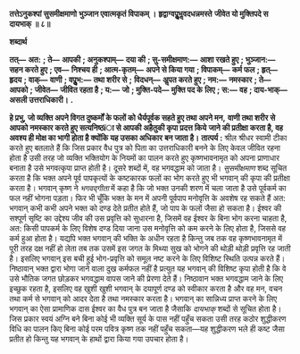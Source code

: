 **तत्तेऽनुकश्पां सुसमीक्षमाणो** **भुञ्जान एवात्मकृतं विपाकम् ।** **हृद्वाग्वपुॢभॢवदधन्नमस्ते** **जीवेत यो मुक्तिपदे स दायभाक् ॥ ८॥** 

**शब्दार्थ** 

**तत्—** **अत:** **; ते—** **आपकी** **; अनुकश्पाम्—** **दया की** **; सु-समीक्षमाण:—** **आशा रखते हुए** **; भुञ्जान:—** **सहन करते हुए** **; एव—** **निश्चय ही** **; आत्म-कृतम्—** **अपने से किया गया** **; विपाकम्—** **कर्म फल** **; हृत्—** **हृदय** **; वाक्—** **वाणी** **; वपुॢभ:—** **तथा शरीर से** **;** **विदधन्—** **अॢपत करते हुए** **; नम:—** **नमस्कार** **; ते—** **आपको** **; जीवेत—** **जीवित रहता है** **; य:—** **जो** **; मुक्ति-पदे—** **मुक्ति पद के** **लिए** **; स:—** **वह** **; दाय-भाक्—** **असली उत्तराधिकारी।** **.** 

**हे प्रभु, जो व्यक्ति अपने विगत दुष्कर्मों के फलों को धैर्यपूर्वक सहते हुए तथा अपने मन,** **वाणी तथा शरीर से आपको नमस्कार करते हुए सत्यनिष्ठïा से आपकी अहैतुकी कृपा प्रदत्त किये** **जाने की प्रतीक्षा करता है, वह अवश्य ही मोक्ष का भागी होता है क्योंकि यह उसका अधिकार** **बन जाता है।** **तात्पर्य :** श्रील श्रीधर स्वामी टीका करते हुए बतलाते हैं कि जिस प्रकार वैध पुत्र को पिता का उत्तराधिकारी बनने के लिए केवल जीवित रहना होता है उसी तरह जो व्यक्ति भक्तियोग के नियमों का पालन करते हुए कृष्णभावनामृत को अपना प्राणाधार बनाता है उसे भगवत्कृपा प्राप्त होती है। दूसरे शब्दों में, वह भगवद्धाम को जाता है। *सुसमीक्षमाण* शब्द सूचित करता है कि भक्त अपने पूर्व पापकृत्यों के कष्टकारक फलों का भोग करते हुए भी भगवान् की कृपा की प्रतीक्षा करता है। भगवान् कृष्ण ने *भगवद्गीता* में कहा है कि जो भक्त उनकी शरण में चला जाता है उसे पूर्वकर्म का फल नहीं भोगना पड़ता। फिर भी चूँकि भक्त के मन में अपनी पूर्वपाप मनोवृत्ति के अवशेष रह सकते हैं अत: भगवान् कभी कभी अपने भक्त को दण्ड देते प्रतीत होते हैं, जो पाप के फलों जैसा हो सकता है। ईश्वर की सश्पूर्ण सृष्टि का उद्देश्य जीव की उस प्रवृत्ति को सुधारना है, जिसमें वह ईश्वर के बिना भोग करना चाहता है, अत: किसी पापकर्म के लिए विशेष दण्ड दिया जाना उस मनोवृत्ति को कम करने के लिए होता है, जिससे वह कर्म हुआ होता है। यद्यपि भक्त भगवान् की भक्ति के अधीन रहता है किन्तु जब तक वह कृष्णभावनामृत में पूरी तरह दक्ष नहीं हो लेता तब तक उसमें इस जगत के मिथ्या सुख को भोगने की थोड़ी थोड़ी प्रवृत्ति रह जाती है। इसलिए भगवान् इस बची हुई भोग-प्रवृत्ति को समूल नष्ट करने के लिए विशिष्ट स्थिति उत्पन्न करते हैं। निष्ठावान् भक्त द्वारा भोगा जाने वाला दुख कर्मफल नहीं है प्रत्युत यह भगवान् की विशिष्ट कृपा होती है कि वे उसे भौतिक जगत छोड़कर भगवद्धाम वापस जाने की प्रेरणा देते हैं। निष्ठावान भक्त भगवद्धाम जाने के लिए इच्छुक रहता है, इसलिए वह खुशी खुशी भगवान् के दयापूर्ण दण्ड को स्वीकार करता है और वह मन, वचन तथा कर्म से भगवान् को आदर देता है तथा नमस्कार करता है। भगवान् का सान्निध्य प्राप्त करने के लिए भगवान् का ऐसा प्रामाणिक दास ईश्वर का वैध पुत्र बन जाता है जैसाकि *दायभाक्* शब्दों से सूचित होता है। जिस प्रकार स्वयं अग्नि बने बिना कोई भी व्यक्ति सूर्य के पास नहीं पहुँच सकता उसी तरह कठोर शुद्धीकरण विधि का पालन किए बिना कोई परम पवित्र कृष्ण तक नहीं पहुँच सकता—यह शुद्धीकरण भले ही कष्ट जैसा प्रतीत हो किन्तु यह भगवान् के हाथों द्वारा किया गया उपचार होता है।  